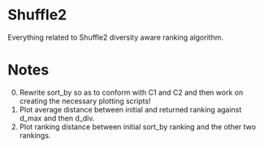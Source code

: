 # Shuffle2
Everything related to Shuffle2 diversity aware ranking algorithm.

# Notes
0. Rewrite sort_by so as to conform with C1 and C2 and then work on creating the necessary plotting scripts!
1. Plot average distance between initial and returned ranking against d_max and then d_div.
2. Plot ranking distance between initial sort_by ranking and the other two rankings.
